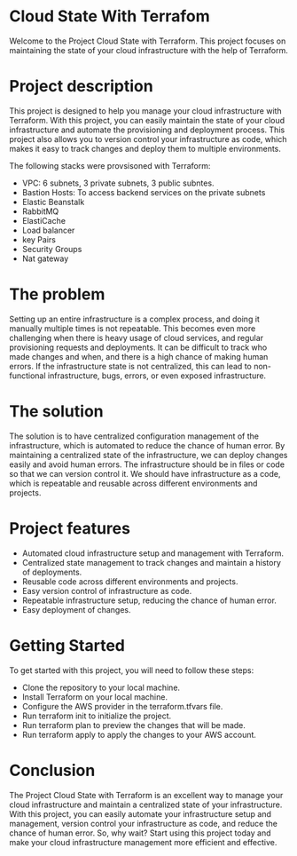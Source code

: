 # Cloud State With Terrafom 

Welcome to the Project Cloud State with Terraform. This project focuses on maintaining the state of your cloud infrastructure with the help of Terraform.

# Project description 

This project is designed to help you manage your cloud infrastructure with Terraform. With this project, you can easily maintain the state of your cloud infrastructure and automate the provisioning and deployment process. This project also allows you to version control your infrastructure as code, which makes it easy to track changes and deploy them to multiple environments.

The following stacks were provsisoned with Terraform:

- VPC: 6 subnets, 3 private subnets, 3 public subntes.
- Bastion Hosts: To access backend services on the private subnets
- Elastic Beanstalk
- RabbitMQ
- ElastiCache
- Load balancer 
- key Pairs
- Security Groups
- Nat gateway


# The problem

Setting up an entire infrastructure is a complex process, and doing it manually multiple times is not repeatable. This becomes even more challenging when there is heavy usage of cloud services, and regular provisioning requests and deployments. It can be difficult to track who made changes and when, and there is a high chance of making human errors. If the infrastructure state is not centralized, this can lead to non-functional infrastructure, bugs, errors, or even exposed infrastructure.

# The solution 

The solution is to have centralized configuration management of the infrastructure, which is automated to reduce the chance of human error. By maintaining a centralized state of the infrastructure, we can deploy changes easily and avoid human errors. The infrastructure should be in files or code so that we can version control it. We should have infrastructure as a code, which is repeatable and reusable across different environments and projects.

# Project features

- Automated cloud infrastructure setup and management with Terraform.
- Centralized state management to track changes and maintain a history of deployments.
- Reusable code across different environments and projects.
- Easy version control of infrastructure as code.
- Repeatable infrastructure setup, reducing the chance of human error.
- Easy deployment of changes.

# Getting Started 

To get started with this project, you will need to follow these steps:

- Clone the repository to your local machine.
- Install Terraform on your local machine.
- Configure the AWS provider in the terraform.tfvars file.
- Run terraform init to initialize the project.
- Run terraform plan to preview the changes that will be made.
- Run terraform apply to apply the changes to your AWS account.

# Conclusion 

The Project Cloud State with Terraform is an excellent way to manage your cloud infrastructure and maintain a centralized state of your infrastructure. With this project, you can easily automate your infrastructure setup and management, version control your infrastructure as code, and reduce the chance of human error. So, why wait? Start using this project today and make your cloud infrastructure management more efficient and effective.


